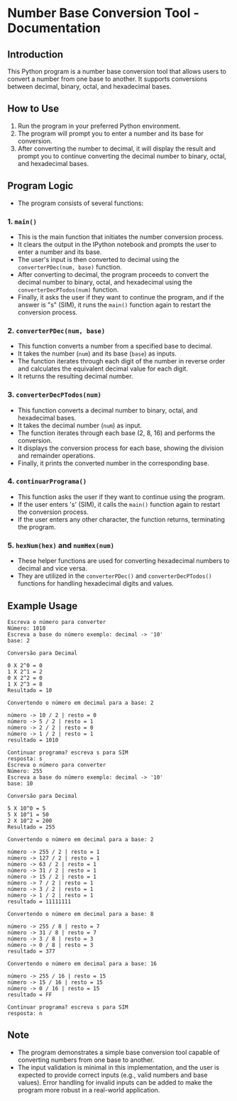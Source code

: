 # Number Base Conversion Tool - Documentation

## Introduction

This Python program is a number base conversion tool that allows users to convert a number from one base to another. It supports conversions between decimal, binary, octal, and hexadecimal bases.

## How to Use

1. Run the program in your preferred Python environment.
2. The program will prompt you to enter a number and its base for conversion.
3. After converting the number to decimal, it will display the result and prompt you to continue converting the decimal number to binary, octal, and hexadecimal bases.

## Program Logic

- The program consists of several functions:

### 1. `main()`

- This is the main function that initiates the number conversion process.
- It clears the output in the IPython notebook and prompts the user to enter a number and its base.
- The user's input is then converted to decimal using the `converterPDec(num, base)` function.
- After converting to decimal, the program proceeds to convert the decimal number to binary, octal, and hexadecimal using the `converterDecPTodos(num)` function.
- Finally, it asks the user if they want to continue the program, and if the answer is "s" (SIM), it runs the `main()` function again to restart the conversion process.

### 2. `converterPDec(num, base)`

- This function converts a number from a specified base to decimal.
- It takes the number (`num`) and its base (`base`) as inputs.
- The function iterates through each digit of the number in reverse order and calculates the equivalent decimal value for each digit.
- It returns the resulting decimal number.

### 3. `converterDecPTodos(num)`

- This function converts a decimal number to binary, octal, and hexadecimal bases.
- It takes the decimal number (`num`) as input.
- The function iterates through each base (2, 8, 16) and performs the conversion.
- It displays the conversion process for each base, showing the division and remainder operations.
- Finally, it prints the converted number in the corresponding base.

### 4. `continuarPrograma()`

- This function asks the user if they want to continue using the program.
- If the user enters 's' (SIM), it calls the `main()` function again to restart the conversion process.
- If the user enters any other character, the function returns, terminating the program.

### 5. `hexNum(hex)` and `numHex(num)`

- These helper functions are used for converting hexadecimal numbers to decimal and vice versa.
- They are utilized in the `converterPDec()` and `converterDecPTodos()` functions for handling hexadecimal digits and values.

## Example Usage

```
Escreva o número para converter
Número: 1010
Escreva a base do número exemplo: decimal -> '10'
base: 2

Conversão para Decimal

0 X 2^0 = 0
1 X 2^1 = 2
0 X 2^2 = 0
1 X 2^3 = 8
Resultado = 10

Convertendo o número em decimal para a base: 2

número -> 10 / 2 | resto = 0
número -> 5 / 2 | resto = 1
número -> 2 / 2 | resto = 0
número -> 1 / 2 | resto = 1
resultado = 1010

Continuar programa? escreva s para SIM
resposta: s
Escreva o número para converter
Número: 255
Escreva a base do número exemplo: decimal -> '10'
base: 10

Conversão para Decimal

5 X 10^0 = 5
5 X 10^1 = 50
2 X 10^2 = 200
Resultado = 255

Convertendo o número em decimal para a base: 2

número -> 255 / 2 | resto = 1
número -> 127 / 2 | resto = 1
número -> 63 / 2 | resto = 1
número -> 31 / 2 | resto = 1
número -> 15 / 2 | resto = 1
número -> 7 / 2 | resto = 1
número -> 3 / 2 | resto = 1
número -> 1 / 2 | resto = 1
resultado = 11111111

Convertendo o número em decimal para a base: 8

número -> 255 / 8 | resto = 7
número -> 31 / 8 | resto = 7
número -> 3 / 8 | resto = 3
número -> 0 / 8 | resto = 3
resultado = 377

Convertendo o número em decimal para a base: 16

número -> 255 / 16 | resto = 15
número -> 15 / 16 | resto = 15
número -> 0 / 16 | resto = 15
resultado = FF

Continuar programa? escreva s para SIM
resposta: n
```

## Note

- The program demonstrates a simple base conversion tool capable of converting numbers from one base to another.
- The input validation is minimal in this implementation, and the user is expected to provide correct inputs (e.g., valid numbers and base values). Error handling for invalid inputs can be added to make the program more robust in a real-world application.